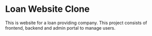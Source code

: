 # Loan Website Clone
This is website for a loan providing company. This project consists of frontend, backend and admin portal to manage users.
